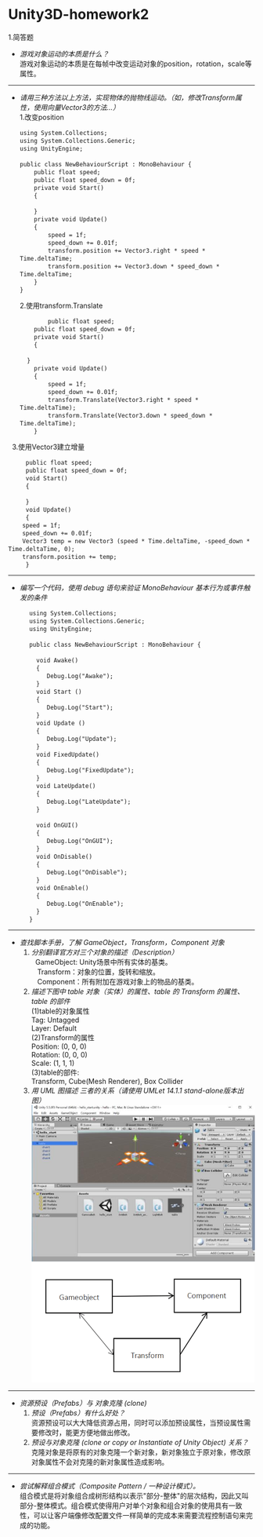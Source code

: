# Unity3D-homework2

1.简答题
* *游戏对象运动的本质是什么？*<br/>
  游戏对象运动的本质是在每帧中改变运动对象的position，rotation，scale等属性。
***
* *请用三种方法以上方法，实现物体的抛物线运动。（如，修改Transform属性，使用向量Vector3的方法…）*<br/>
   1.改变position
   ~~~
   using System.Collections;
   using System.Collections.Generic;
   using UnityEngine;

   public class NewBehaviourScript : MonoBehaviour {
	   public float speed;
	   public float speed_down = 0f;
	   private void Start()
	   {
  
	   }
	   private void Update()
	   {
		   speed = 1f;
		   speed_down += 0.01f;
		   transform.position += Vector3.right * speed * Time.deltaTime;
		   transform.position += Vector3.down * speed_down * Time.deltaTime;
	   }
   }
   ~~~
   2.使用transform.Translate
   ~~~
           public float speed;
	   public float speed_down = 0f;
	   private void Start()
	   {
     
     }
	   private void Update()
	   {
		   speed = 1f;
		   speed_down += 0.01f;
		   transform.Translate(Vector3.right * speed * Time.deltaTime);
		   transform.Translate(Vector3.down * speed_down * Time.deltaTime);
	   }
   ~~~
   3.使用Vector3建立增量
   ~~~
        public float speed;
        public float speed_down = 0f;
        void Start()
        {
     
        }
        void Update()
        {
 	   speed = 1f;
	   speed_down += 0.01f;
	   Vector3 temp = new Vector3 (speed * Time.deltaTime, -speed_down * Time.deltaTime, 0);  
	   transform.position += temp;  
        }
   ~~~
***
* *编写一个代码，使用 debug 语句来验证 MonoBehaviour 基本行为或事件触发的条件*
~~~
      using System.Collections;
      using System.Collections.Generic;
      using UnityEngine;

      public class NewBehaviourScript : MonoBehaviour {

        void Awake()
        {
           Debug.Log("Awake");
        }
        void Start () 
        {
           Debug.Log("Start");
        }
        void Update () 
        {
           Debug.Log("Update");
        }
        void FixedUpdate()
        {
           Debug.Log("FixedUpdate");
        }
        void LateUpdate()
        {
           Debug.Log("LateUpdate");
        }

        void OnGUI()
        {
           Debug.Log("OnGUI");
        }
        void OnDisable()
        {
           Debug.Log("OnDisable");
        }
        void OnEnable()
        {
           Debug.Log("OnEnable");
        }
      }
~~~
***
* *查找脚本手册，了解 GameObject，Transform，Component 对象*
  1. *分别翻译官方对三个对象的描述（Description）*<br/>
    GameObject: Unity场景中所有实体的基类。<br/>
    Transform：对象的位置，旋转和缩放。<br/>
    Component：所有附加在游戏对象上的物品的基类。<br/>
  2. *描述下图中 table 对象（实体）的属性、table 的 Transform 的属性、 table 的部件*<br/>
    (1)table的对象属性 <br/>
      Tag: Untagged <br/>
      Layer: Default <br/>
    (2)Transform的属性 <br/>
      Position: (0, 0, 0) <br/>
      Rotation: (0, 0, 0) <br/>
      Scale: (1, 1, 1) <br/>
    (3)table的部件: <br/>
      Transform, Cube(Mesh Renderer), Box Collider <br/>
  3.  *用 UML 图描述 三者的关系（请使用 UMLet 14.1.1 stand-alone版本出图）*
  ![](https://github.com/L1997YM/Unity3D-homework1/blob/master/hw_.jpg)<br/>
  ![](https://github.com/L1997YM/Unity3D-homework1/blob/master/UML_.png)<br/>
***
* *资源预设（Prefabs）与 对象克隆 (clone)*
  1. *预设（Prefabs）有什么好处？*<br/>
  资源预设可以大大降低资源占用，同时可以添加预设属性，当预设属性需要修改时，能更方便地做出修改。<br/>
  2. *预设与对象克隆 (clone or copy or Instantiate of Unity Object) 关系？*<br/>
  克隆对象是将原有的对象克隆一个新对象，新对象独立于原对象，修改原对象属性不会对克隆的新对象属性造成影响。
***
* *尝试解释组合模式（Composite Pattern / 一种设计模式）。*<br/>
组合模式是将对象组合成树形结构以表示"部分-整体"的层次结构，因此又叫部分-整体模式。组合模式使得用户对单个对象和组合对象的使用具有一致性，可以让客户端像修改配置文件一样简单的完成本来需要流程控制语句来完成的功能。

